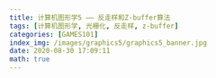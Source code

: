 ```yaml
---
title: 计算机图形学5 —— 反走样和Z-buffer算法
tags: [计算机图形学, 光栅化, 反走样, z-buffer]
categories: [GAMES101]
index_img: /images/graphics5/graphics5_banner.jpg
date: 2020-08-30 17:09:11
math: true
---
```


